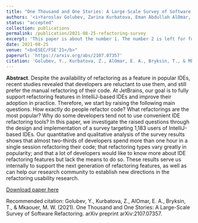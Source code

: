 ```yaml
---
title: "One Thousand and One Stories: A Large-Scale Survey of Software Refactoring"
authors: '<i>Yaroslav Golubev, Zarina Kurbatova, Eman Abdullah AlOmar, Timofey Bryksin, and Mohamed Wiem Mkaouer</i>'
status: "accepted"
collection: publications
permalink: /publication/2021-08-25-refactoring-survey
excerpt: 'This paper is about the number 1. The number 2 is left for future work.'
date: 2021-08-25
venue: "<b>ESEC/FSE'21</b>"
paperurl: 'https://arxiv.org/abs/2107.07357'
citation: 'Golubev, Y., Kurbatova, Z., AlOmar, E. A., Bryksin, T., & Mkaouer, M. W. (2021). One Thousand and One Stories: A Large-Scale Survey of Software Refactoring. arXiv preprint arXiv:2107.07357.'
---
```

<b>Abstract</b>. Despite the availability of refactoring as a feature in popular IDEs, recent studies revealed that developers are reluctant to use them, and still prefer the manual refactoring of their code. At JetBrains, our goal is to fully support refactoring features in IntelliJ-based IDEs and improve their adoption in practice. Therefore, we start by raising the following main questions. How exactly do people refactor code? What refactorings are the most popular? Why do some developers tend not to use convenient IDE refactoring tools?
In this paper, we investigate the raised questions through the design and implementation of a survey targeting 1,183 users of IntelliJ-based IDEs. Our quantitative and qualitative analysis of the survey results shows that almost two-thirds of developers spend more than one hour in a single session refactoring their code; that refactoring types vary greatly in popularity; and that a lot of developers would like to know more about IDE refactoring features but lack the means to do so. These results serve us internally to support the next generation of refactoring features, as well as can help our research community to establish new directions in the refactoring usability research.

[Download paper here](https://arxiv.org/pdf/2107.07357.pdf)

Recommended citation: Golubev, Y., Kurbatova, Z., AlOmar, E. A., Bryksin, T., & Mkaouer, M. W. (2021). One Thousand and One Stories: A Large-Scale Survey of Software Refactoring. arXiv preprint arXiv:2107.07357.